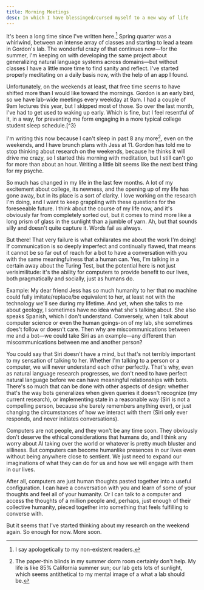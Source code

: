 ```yaml
---
title: Morning Meetings
desc: In which I have blessinged/cursed myself to a new way of life
---
```

It's been a long time since I've written here.[^1] Spring quarter was a whirlwind, between an intense array of classes and starting to lead a team in Gordon's lab. The wonderful crazy of that continues now—for the summer, I'm keeping on with developing the same project about generalizing natural language systems across domains—but without classes I have a little more time to find sanity and reflect. I've started properly meditating on a daily basis now, with the help of an app I found.

Unfortunately, on the weekends at least, that free time seems to have shifted more than I would like toward the mornings. Gordon is an early bird, so we have lab-wide meetings every weekday at 9am. I had a couple of 9am lectures this year, but I skipped most of those. So over the last month, I've had to get used to waking up early. Which is fine, but I feel resentful of it, in a way, for preventing me form engaging in a more typical college student sleep schedule.[^3}

I'm writing this now because I can't sleep in past 8 any more[^2], even on the weekends, and I have brunch plans with Jess at 11. Gordon has told me to stop thinking about research on the weekends, because he thinks it will drive me crazy, so I started this morning with meditation, but I still can't go for more than about an hour. Writing a little bit seems like the next best thing for my psyche.

So much has changed in my life in the last few months. A lot of my excitement about college, its newness, and the opening up of my life has gone away, but in its place is a sort of clarity. I love working on the research I'm doing, and I want to keep grappling with these questions for the foreseeable future. I think about the course of my life now, and it's obviously far from completely sorted out, but it comes to mind more like a long prism of glass in the sunlight than a jumble of yarn. Ah, but that sounds silly and doesn't quite capture it. Words fail as always.

But there! That very failure is what exhilarates me about the work I'm doing! If communication is so deeply imperfect and continually flawed, that means it cannot be so far out of reach for a bot to have a conversation with you with the same meaningfulness that a human can. Yes, I'm talking in a certain away about the Turing Test, but the potential here is not just verisimilitude: it's the ability for computers to provide benefit to our lives, both pragmatically and socially, just as humans do.

Example: My dear friend Jess has so much humanity to her that no machine could fully imitate/replace/be equivalent to her, at least not with the technology we'll see during my lifetime. And yet, when she talks to me about geology, I sometimes have no idea what she's talking about. She also speaks Spanish, which I don't understand. Conversely, when I talk about computer science or even the human goings-on of my lab, she sometimes does't follow or doesn't care. Then why are miscommunications between me and a bot—we could take Siri as an example—any different than miscommunications between me and another person?

You could say that Siri doesn't have a mind, but that's not terribly important to my sensation of talking to her. Whether I'm talking to a person or a computer, we will never understand each other perfectly. That's why, even as natural language research progresses, we don't need to have perfect natural language before we can have meaningful relationships with bots. There's so much that can be done with other aspects of design: whether that's the way bots generalizes when given queries it doesn't recognize (my current research), or implementing state in a reasonable way (Siri is not a compelling person, because she barely remembers anything ever), or just changing the circumstances of how we interact with them (Siri only ever responds, and never initiates conversations).

Computers are not people, and they won't be any time soon. They obviously don't deserve the ethical considerations that humans do, and I think any worry about AI taking over the world or whatever is pretty much bluster and silliness. But computers can become humanlike presences in our lives even without being anywhere close to sentient. We just need to expand our imaginations of what they can do for us and how we will engage with them in our lives.

After all, computers are just human thoughts pasted together into a useful configuration. I can have a conversation with you and learn of some of your thoughts and feel all of your humanity. Or I can talk to a computer and access the thoughts of a million people and, perhaps, just enough of their collective humanity, pieced together into something that feels fulfilling to converse with.

But it seems that I've started thinking about my research on the weekend again. So enough for now. More soon.

[^1]: I say apologetically to my non-existent readers.
[^2]: The paper-thin blinds in my summer dorm room certainly don't help. My life is like 85% California summer sun; our lab gets lots of sunlight, which seems antithetical to my mental image of a what a lab should be.
[^3]: I've learned that I don't need to sleep as much as most people: 5 hours every night is more than enough. I will be groggy or annoyed in the morning, but by the time I get moving my mind and body feel fully functional. I think the meditation maybe helps with this. Regardless, it feels like a useful talent.
